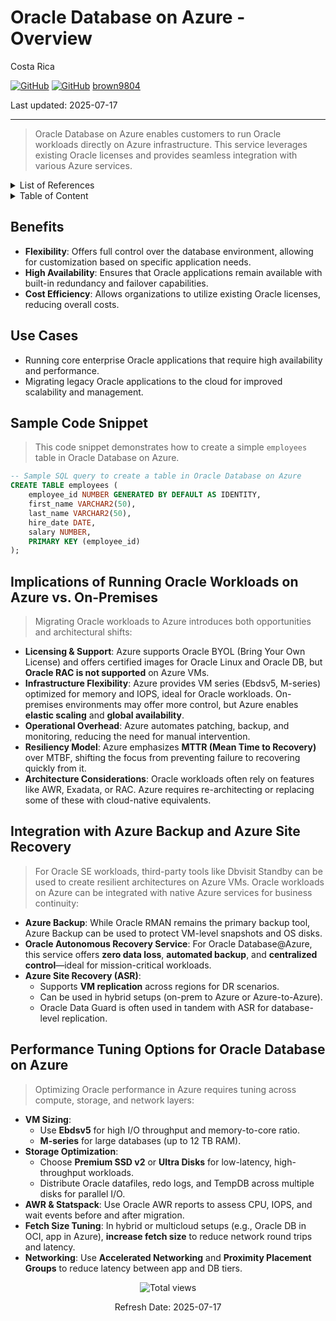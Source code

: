 # Oracle Database on Azure - Overview

Costa Rica

[![GitHub](https://badgen.net/badge/icon/github?icon=github&label)](https://github.com)
[![GitHub](https://img.shields.io/badge/--181717?logo=github&logoColor=ffffff)](https://github.com/)
[brown9804](https://github.com/brown9804)

Last updated: 2025-07-17

----------

> Oracle Database on Azure enables customers to run Oracle workloads directly on Azure infrastructure. This service leverages existing Oracle licenses and provides seamless integration with various Azure services.

<details>
<summary>List of References</summary>

- [Migrate Oracle workloads to Azure VMs](https://learn.microsoft.com/en-us/azure/virtual-machines/workloads/oracle/oracle-migration)  
- [Oracle workloads on Azure IaaS – Well-Architected Framework](https://learn.microsoft.com/en-us/azure/well-architected/oracle-iaas/get-started)  
- [Performance best practices for Oracle on Azure VMs](https://learn.microsoft.com/en-us/azure/virtual-machines/workloads/oracle/oracle-performance-best-practice)  
- [Overview of Oracle disaster recovery in Azure](https://learn.microsoft.com/en-us/azure/virtual-machines/workloads/oracle/oracle-disaster-recovery)  
- [Implement Oracle Database Autonomous Recovery Service with Oracle Database@Azure](https://docs.oracle.com/en/solutions/implement-recovery-service-db-at-azure/)  
- [Architectures for Oracle Database Enterprise Edition on Azure](https://learn.microsoft.com/en-us/azure/virtual-machines/workloads/oracle/oracle-design)  
- [Tune fetch size to optimize large query performance in Oracle Database Service for Azure](https://blogs.oracle.com/cloud-infrastructure/post/fetch-size-optimize-large-query-oracledb-azure)

</details>

<details>
<summary>Table of Content</summary>

- [Benefits](#benefits)
- [Use Cases](#use-cases)
- [Sample Code Snippet](#sample-code-snippet)
- [Implications of Running Oracle Workloads on Azure vs. On-Premises](#implications-of-running-oracle-workloads-on-azure-vs-on-premises)
- [Integration with Azure Backup and Azure Site Recovery](#integration-with-azure-backup-and-azure-site-recovery)
- [Performance Tuning Options for Oracle Database on Azure](#performance-tuning-options-for-oracle-database-on-azure)

</details>

## Benefits

- **Flexibility**: Offers full control over the database environment, allowing for customization based on specific application needs.
- **High Availability**: Ensures that Oracle applications remain available with built-in redundancy and failover capabilities.
- **Cost Efficiency**: Allows organizations to utilize existing Oracle licenses, reducing overall costs.

## Use Cases

- Running core enterprise Oracle applications that require high availability and performance.
- Migrating legacy Oracle applications to the cloud for improved scalability and management.

## Sample Code Snippet

> This code snippet demonstrates how to create a simple `employees` table in Oracle Database on Azure.

```sql
-- Sample SQL query to create a table in Oracle Database on Azure
CREATE TABLE employees (
    employee_id NUMBER GENERATED BY DEFAULT AS IDENTITY,
    first_name VARCHAR2(50),
    last_name VARCHAR2(50),
    hire_date DATE,
    salary NUMBER,
    PRIMARY KEY (employee_id)
);
```

## Implications of Running Oracle Workloads on Azure vs. On-Premises

> Migrating Oracle workloads to Azure introduces both opportunities and architectural shifts:

- **Licensing & Support**: Azure supports Oracle BYOL (Bring Your Own License) and offers certified images for Oracle Linux and Oracle DB, but **Oracle RAC is not supported** on Azure VMs.
- **Infrastructure Flexibility**: Azure provides VM series (Ebdsv5, M-series) optimized for memory and IOPS, ideal for Oracle workloads. On-premises environments may offer more control, but Azure enables **elastic scaling** and **global availability**.
- **Operational Overhead**: Azure automates patching, backup, and monitoring, reducing the need for manual intervention.
- **Resiliency Model**: Azure emphasizes **MTTR (Mean Time to Recovery)** over MTBF, shifting the focus from preventing failure to recovering quickly from it.
- **Architecture Considerations**: Oracle workloads often rely on features like AWR, Exadata, or RAC. Azure requires re-architecting or replacing some of these with cloud-native equivalents.

## Integration with Azure Backup and Azure Site Recovery

> For Oracle SE workloads, third-party tools like Dbvisit Standby can be used to create resilient architectures on Azure VMs.
> Oracle workloads on Azure can be integrated with native Azure services for business continuity:

- **Azure Backup**: While Oracle RMAN remains the primary backup tool, Azure Backup can be used to protect VM-level snapshots and OS disks.
- **Oracle Autonomous Recovery Service**: For Oracle Database@Azure, this service offers **zero data loss**, **automated backup**, and **centralized control**—ideal for mission-critical workloads.
- **Azure Site Recovery (ASR)**:
  - Supports **VM replication** across regions for DR scenarios.
  - Can be used in hybrid setups (on-prem to Azure or Azure-to-Azure).
  - Oracle Data Guard is often used in tandem with ASR for database-level replication.

## Performance Tuning Options for Oracle Database on Azure

> Optimizing Oracle performance in Azure requires tuning across compute, storage, and network layers:

- **VM Sizing**:
  - Use **Ebdsv5** for high I/O throughput and memory-to-core ratio.
  - **M-series** for large databases (up to 12 TB RAM).
- **Storage Optimization**:
  - Choose **Premium SSD v2** or **Ultra Disks** for low-latency, high-throughput workloads.
  - Distribute Oracle datafiles, redo logs, and TempDB across multiple disks for parallel I/O.
- **AWR & Statspack**: Use Oracle AWR reports to assess CPU, IOPS, and wait events before and after migration.
- **Fetch Size Tuning**: In hybrid or multicloud setups (e.g., Oracle DB in OCI, app in Azure), **increase fetch size** to reduce network round trips and latency.
- **Networking**: Use **Accelerated Networking** and **Proximity Placement Groups** to reduce latency between app and DB tiers.

<!-- START BADGE -->
<div align="center">
  <img src="https://img.shields.io/badge/Total%20views-1282-limegreen" alt="Total views">
  <p>Refresh Date: 2025-07-17</p>
</div>
<!-- END BADGE -->
